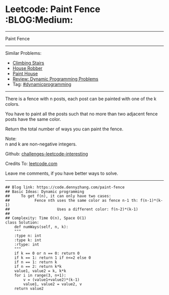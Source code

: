 
# Leetcode: Paint Fence     :BLOG:Medium:

---

Paint Fence  

---

Similar Problems:  

-   [Climbing Stairs](https://code.dennyzhang.com/climbing-stairs)
-   [House Robber](https://code.dennyzhang.com/house-robber)
-   [Paint House](https://code.dennyzhang.com/paint-house)
-   [Review: Dynamic Programming Problems](https://code.dennyzhang.com/review-dynamicprogramming)
-   Tag: [#dynamicprogramming](https://code.dennyzhang.com/tag/dynamicprogramming)

---

There is a fence with n posts, each post can be painted with one of the k colors.  

You have to paint all the posts such that no more than two adjacent fence posts have the same color.  

Return the total number of ways you can paint the fence.  

Note:  
n and k are non-negative integers.  

Github: [challenges-leetcode-interesting](https://github.com/DennyZhang/challenges-leetcode-interesting/tree/master/problems/paint-fence)  

Credits To: [leetcode.com](https://leetcode.com/problems/paint-fence/description/)  

Leave me comments, if you have better ways to solve.  

---

    ## Blog link: https://code.dennyzhang.com/paint-fence
    ## Basic Ideas: Dynamic programming
    ##     To get f(n), it can only have two cases:
    ##           Fence nth uses the same color as fence n-1 th: f(n-1)*(k-1)
    ##                     Uses a different color: f(n-2)*(k-1)
    ##
    ## Complexity: Time O(n), Space O(1)
    class Solution:
        def numWays(self, n, k):
    	"""
    	:type n: int
    	:type k: int
    	:rtype: int
    	"""
    	if k == 0 or n == 0: return 0
    	if k == 1: return 1 if n<=2 else 0
    	if n == 1: return k
    	if n == 2: return k*k
    	value1, value2 = k, k*k
    	for i in range(3, n+1):
    	    v = (value1+value2)*(k-1)
    	    value1, value2 = value2, v
    	return value2

